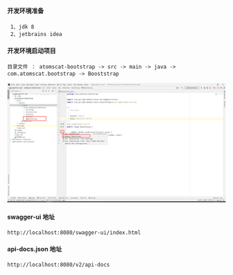 #### 开发环境准备
```
 1、jdk 8
 2、jetbrains idea
```
#### 开发环境启动项目
```
目录文件 ： atomscat-bootstrap -> src -> main -> java -> com.atomscat.bootstrap -> Booststrap
```
![Image text](readme/20210612000635.png)


#### swagger-ui 地址
```
http://localhost:8080/swagger-ui/index.html
```

#### api-docs.json 地址
```
http://localhost:8080/v2/api-docs
```